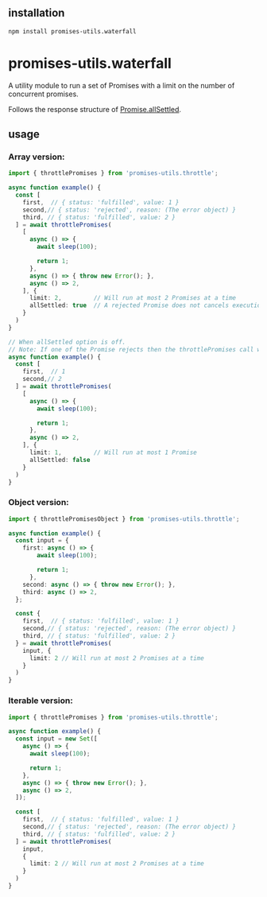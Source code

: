 ## installation

```bash
npm install promises-utils.waterfall
```

# promises-utils.waterfall
A utility module to run a set of Promises with a limit on the number of concurrent promises.

Follows the response structure of [Promise.allSettled](https://developer.mozilla.org/en-US/docs/Web/JavaScript/Reference/Global_Objects/Promise/allSettled).

## usage

### Array version:
```typescript
import { throttlePromises } from 'promises-utils.throttle';

async function example() {
  const [
    first,  // { status: 'fulfilled', value: 1 }
    second,// { status: 'rejected', reason: (The error object) }
    third, // { status: 'fulfilled', value: 2 }
  ] = await throttlePromises(
    [
      async () => {
        await sleep(100);

        return 1;
      },
      async () => { throw new Error(); },
      async () => 2,
    ], {
      limit: 2,         // Will run at most 2 Promises at a time
      allSettled: true  // A rejected Promise does not cancels execution and throws an error
    }
  )
}

// When allSettled option is off.
// Note: If one of the Promise rejects then the throttlePromises call will throw, and the rest of the Promises that hasn't started will be canceled.
async function example() {
  const [
    first,  // 1
    second,// 2
  ] = await throttlePromises(
    [
      async () => {
        await sleep(100);

        return 1;
      },
      async () => 2,
    ], {
      limit: 1,         // Will run at most 1 Promise
      allSettled: false
    }
  )
}

```

### Object version:
```typescript
import { throttlePromisesObject } from 'promises-utils.throttle';

async function example() {
  const input = {
    first: async () => {
        await sleep(100);

        return 1;
      },
    second: async () => { throw new Error(); },
    third: async () => 2,
  };

  const {
    first,  // { status: 'fulfilled', value: 1 }
    second,// { status: 'rejected', reason: (The error object) }
    third, // { status: 'fulfilled', value: 2 }
  } = await throttlePromises(
    input, {
      limit: 2 // Will run at most 2 Promises at a time
    }
  )
}

```

### Iterable version:
```typescript
import { throttlePromises } from 'promises-utils.throttle';

async function example() {
  const input = new Set([
    async () => {
      await sleep(100);

      return 1;
    },
    async () => { throw new Error(); },
    async () => 2,
  ]);

  const [
    first,  // { status: 'fulfilled', value: 1 }
    second,// { status: 'rejected', reason: (The error object) }
    third, // { status: 'fulfilled', value: 2 }
  ] = await throttlePromises(
    input, 
    {
      limit: 2 // Will run at most 2 Promises at a time
    }
  )
}
